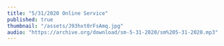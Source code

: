 ```yaml
---
title: "5/31/2020 Online Service"
published: true
thumbnail: "/assets/J93hxt0rFsAmq.jpg"
audio: "https://archive.org/download/sm-5-31-2020/sm%205-31-2020.mp3"
---
```





